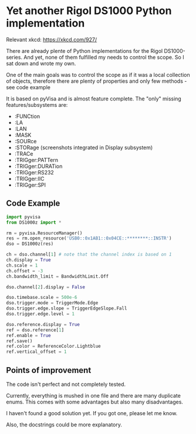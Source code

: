 # Yet another Rigol DS1000 Python implementation
Relevant xkcd: https://xkcd.com/927/

There are already plente of Python implementations for the Rigol DS1000-series. And yet, none of them fulfilled my needs to control the scope. So I sat down and wrote my own.

One of the main goals was to control the scope as if it was a local collection of objects, therefore there are plenty of properties and only few methods - see code example

It is based on pyVisa and is almost feature complete. The "only" missing features/subsystems are:

* :FUNCtion
* :LA
* :LAN
* :MASK
* :SOURce
* :STORage (screenshots integrated in Display subsystem)
* :TRACe
* :TRIGger:PATTern
* :TRIGger:DURATion
* :TRIGger:RS232
* :TRIGger:IIC
* :TRIGger:SPI

## Code Example
``` python
import pyvisa
from DS1000z import *

rm = pyvisa.ResourceManager()
res = rm.open_resource('USB0::0x1AB1::0x04CE::********::INSTR')
dso = DS1000z(res)

ch = dso.channel[1] # note that the channel index is based on 1
ch.display = True
ch.scale = 1
ch.offset = -3
ch.bandwidth_limit = BandwidthLimit.Off

dso.channel[2].display = False

dso.timebase.scale = 500e-6
dso.trigger.mode = TriggerMode.Edge
dso.trigger.edge.slope = TriggerEdgeSlope.Fall
dso.trigger.edge.level = 1

dso.reference.display = True
ref = dso.reference[1]
ref.enable = True
ref.save()
ref.color = ReferenceColor.Lightblue
ref.vertical_offset = 1
```

## Points of improvement
The code isn't perfect and not completely tested.

Currently, everything is mushed in one file and there are many duplicate enums.
This comes with some advantages but also many disadvantages.

I haven't found a good solution yet. If you got one, please let me know.

Also, the docstrings could be more explanatory.
